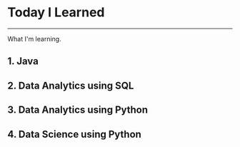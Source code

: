 # Today I Learned

---

What I'm learning.

## 1. Java

## 2. Data Analytics using SQL

## 3. Data Analytics using Python

## 4. Data Science using Python



